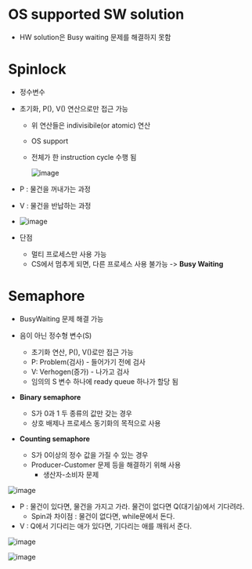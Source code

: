 <h1> OS supported SW solution </h1>

- HW solution은 Busy waiting 문제를 해결하지 못함

<h1> Spinlock </h1>

- 정수변수
- 초기화, P(), V() 연산으로만 접근 가능
  - 위 연산들은 indivisibile(or atomic) 연산
  - OS support
  - 전체가 한 instruction cycle 수행 됨
 
    ![image](https://github.com/youbeen2798/Deep-CS-study_for_interview/assets/62228401/1c566bad-9917-4670-bccc-d540ccb4ea7d)

- P : 물건을 꺼내가는 과정
- V : 물건을 반납하는 과정

- ![image](https://github.com/youbeen2798/Deep-CS-study_for_interview/assets/62228401/7eb40d16-9872-494d-851e-2afc8b440963)
- 단점 
  - 멀티 프로세스만 사용 가능
  - CS에서 멈추게 되면, 다른 프로세스 사용 불가능 -> <b> Busy Waiting </b>

<h1> Semaphore </h1>

- BusyWaiting 문제 해결 가능
- 음이 아닌 정수형 변수(S)
  - 초기화 연산, P(), V()로만 접근 가능
  - P: Problem(검사) - 들어가기 전에 검사
  - V: Verhogen(증가) - 나가고 검사
  - 임의의 S 변수 하나에 ready queue 하나가 할당 됨

- <b> Binary semaphore </b>
  - S가 0과 1 두 종류의 값만 갖는 경우
  - 상호 배제나 프로세스 동기화의 목적으로 사용
 
- <b> Counting semaphore </b>
  - S가 0이상의 정수 값을 가질 수 있는 경우
  - Producer-Customer 문제 등을 해결하기 위해 사용
    - 생산자-소비자 문제

![image](https://github.com/youbeen2798/Deep-CS-study_for_interview/assets/62228401/71b74e6d-5762-4022-8c5e-9b0cbb26d6e8)

- P : 물건이 있다면, 물건을 가지고 가라. 물건이 없다면 Q(대기실)에서 기다려라.
  - Spin과 차이점 : 물건이 없다면, while문에서 돈다.
- V : Q에서 기다리는 애가 있다면, 기다리는 애를 깨워서 준다.

![image](https://github.com/youbeen2798/Deep-CS-study_for_interview/assets/62228401/05a80ec9-917a-480f-92d2-1fda8000fa0e)

![image](https://github.com/youbeen2798/Deep-CS-study_for_interview/assets/62228401/223143d9-e660-4088-8012-aacd970a45fe)

